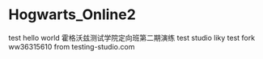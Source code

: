 # Hogwarts_Online2
test hello world
霍格沃兹测试学院定向班第二期演练
test studio
liky test fork
ww36315610
from testing-studio.com

